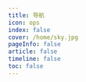 ```yaml
---
title: 导航
icon: ops 
index: false
cover: /home/sky.jpg
pageInfo: false
article: false
timeline: false
toc: false
---
```


 <Catalog/>

